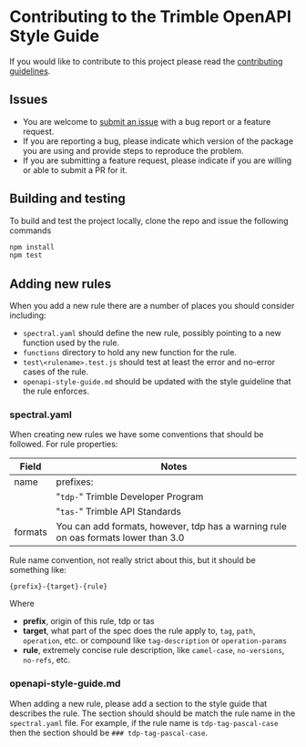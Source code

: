 # Contributing to the Trimble OpenAPI Style Guide

If you would like to contribute to this project please read the [contributing guidelines](https://trimble-oss.github.io/contribute/guidelines/).

## Issues

- You are welcome to [submit an issue](https://github.com/trimble-oss/openapi-spectral-rules/issues) with a bug report or a feature request.
- If you are reporting a bug, please indicate which version of the package you are using and provide steps to reproduce the problem.
- If you are submitting a feature request, please indicate if you are willing or able to submit a PR for it.

## Building and testing

To build and test the project locally, clone the repo and issue the following commands

```sh
npm install
npm test
```

## Adding new rules

When you add a new rule there are a number of places you should consider including:

- `spectral.yaml` should define the new rule, possibly pointing to a new function used by the rule.
- `functions` directory to hold any new function for the rule.
- `test\<rulename>.test.js` should test at least the error and no-error cases of the rule.
- `openapi-style-guide.md` should be updated with the style guideline that the rule enforces.

### spectral.yaml

When creating new rules we have some conventions that should be followed. For rule properties:

| Field   | Notes                                                                              |
| ------- | ---------------------------------------------------------------------------------- |
| name    | prefixes:                                                                          |
|         | "`tdp-`" Trimble Developer Program                                                 |
|         | "`tas-`" Trimble API Standards                                                     |
| formats | You can add formats, however, tdp has a warning rule on oas formats lower than 3.0 |

Rule name convention, not really strict about this, but it should be something like:

`{prefix}-{target}-{rule}`

Where

- **prefix**, origin of this rule, tdp or tas
- **target**, what part of the spec does the rule apply to, `tag`, `path`, `operation`, etc. or compound like `tag-description` or `operation-params`
- **rule**, extremely concise rule description, like `camel-case`, `no-versions`, `no-refs`, etc.

### openapi-style-guide.md

When adding a new rule, please add a section to the style guide that describes the rule. The section should should be match the rule name in the `spectral.yaml` file. For example, if the rule name is `tdp-tag-pascal-case` then the section should be `### tdp-tag-pascal-case`.
